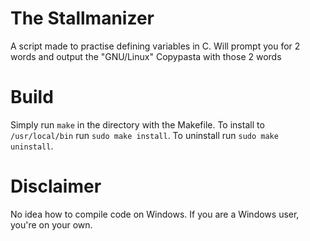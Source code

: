 # The Stallmanizer
A script made to practise defining variables in C. Will prompt you for 2 words and output the "GNU/Linux" Copypasta with those 2 words


# Build
Simply run `make` in the directory with the Makefile. To install to `/usr/local/bin` run `sudo make install`. To uninstall run `sudo make uninstall`.


# Disclaimer
No idea how to compile code on Windows. If you are a Windows user, you're on your own.
